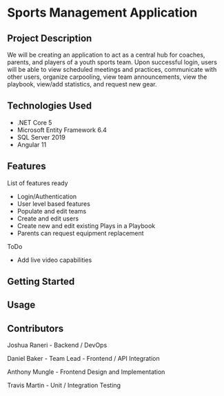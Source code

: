 # Sports Management Application

## Project Description
We will be creating an application to act as a central hub for coaches, parents, and players of a youth sports team. 
Upon successful login, users will be able to view scheduled meetings and practices, communicate with other users, organize carpooling, 
view team announcements, view the playbook, view/add statistics, and request new gear. 

## Technologies Used
* .NET Core 5
* Microsoft Entity Framework 6.4
* SQL Server 2019
* Angular 11

## Features
List of features ready
* Login/Authentication
* User level based features
* Populate and edit teams
* Create and edit users
* Create new and edit existing Plays in a Playbook
* Parents can request equipment replacement

ToDo
* Add live video capabilities

## Getting Started

## Usage

## Contributors
Joshua Raneri - Backend / DevOps

Daniel Baker - Team Lead - Frontend / API Integration

Anthony Mungle - Frontend Design and Implementation

Travis Martin - Unit / Integration Testing
